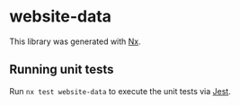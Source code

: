 # website-data

This library was generated with [Nx](https://nx.dev).

## Running unit tests

Run `nx test website-data` to execute the unit tests via [Jest](https://jestjs.io).
